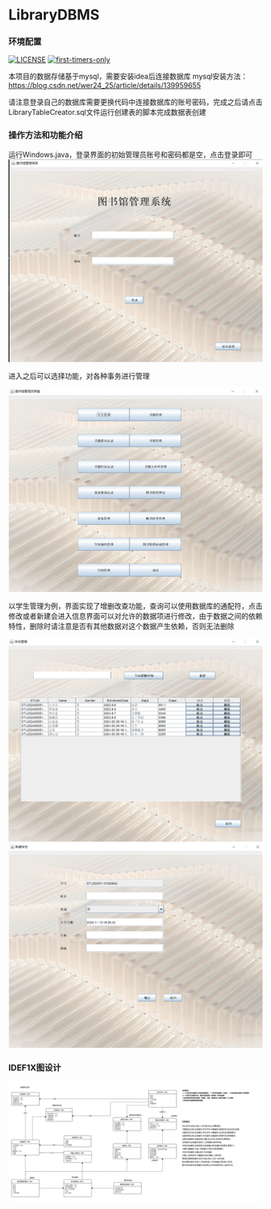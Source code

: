# LibraryDBMS

### 环境配置
[![LICENSE](https://img.shields.io/cocoapods/l/AFNetworking.svg)](https://github.com/ciweiandmao/LibraryDBMS/blob/master/LICENSE)
[![first-timers-only](https://img.shields.io/badge/first--timers--only-friendly-blue.svg?style=flat-square)](https://www.firsttimersonly.com/)

本项目的数据存储基于mysql，需要安装idea后连接数据库
mysql安装方法：https://blog.csdn.net/wer24_25/article/details/139959655

请注意登录自己的数据库需要更换代码中连接数据库的账号密码，完成之后请点击LibraryTableCreator.sql文件运行创建表的脚本完成数据表创建

### 操作方法和功能介绍

运行Windows.java，登录界面的初始管理员账号和密码都是空，点击登录即可
![img.png](images/img.png)

进入之后可以选择功能，对各种事务进行管理

![img_1.png](images/img_1.png)

以学生管理为例，界面实现了增删改查功能，查询可以使用数据库的通配符，点击修改或者新建会进入信息界面可以对允许的数据项进行修改，由于数据之间的依赖特性，删除时请注意是否有其他数据对这个数据产生依赖，否则无法删除

![img_2.png](images/img_2.png)
![img_3.png](images/img_3.png)

### IDEF1X图设计
![img_4.png](images/img_4.png)
